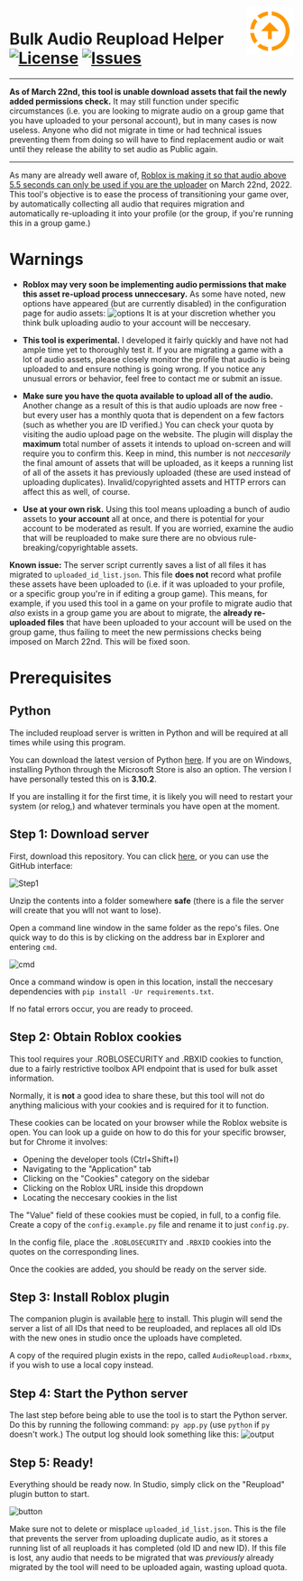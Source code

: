 <img src="resources/icon.png" align="right" height="84" />

# Bulk Audio Reupload Helper [![License](https://img.shields.io/github/license/the-sink/roblox-reuploader)](https://github.com/the-sink/roblox-reuploader/blob/main/LICENSE) [![Issues](https://img.shields.io/github/issues/the-sink/roblox-reuploader)](https://github.com/the-sink/roblox-reuploader/issues)

-----

**As of March 22nd, this tool is unable download assets that fail the newly added permissions check.** It may still function under specific circumstances (i.e. you are looking to migrate audio on a group game that you have uploaded to your personal account), but in many cases is now useless. Anyone who did not migrate in time or had technical issues preventing them from doing so will have to find replacement audio or wait until they release the ability to set audio as Public again.

-----

As many are already well aware of, [Roblox is making it so that audio above 5.5 seconds can only be used if you are the uploader](https://devforum.roblox.com/t/action-needed-upcoming-changes-to-asset-privacy-for-audio/1701697) on March 22nd, 2022. This tool's objective is to ease the process of transitioning your game over, by automatically collecting all audio that requires migration and automatically re-uploading it into your profile (or the group, if you're running this in a group game.)

# Warnings

* **Roblox may very soon be implementing audio permissions that make this asset re-upload process unneccesary.** As some have noted, new options have appeared (but are currently disabled) in the configuration page for audio assets:
![options](https://i.imgur.com/zcCI3gM.png)
It is at your discretion whether you think bulk uploading audio to your account will be neccesary.

* **This tool is experimental.** I developed it fairly quickly and have not had ample time yet to thoroughly test it. If you are migrating a game with a lot of audio assets, please closely monitor the profile that audio is being uploaded to and ensure nothing is going wrong. If you notice any unusual errors or behavior, feel free to contact me or submit an issue.

* **Make sure you have the quota available to upload all of the audio.** Another change as a result of this is that audio uploads are now free - but every user has a monthly quota that is dependent on a few factors (such as whether you are ID verified.) You can check your quota by visiting the audio upload page on the website. The plugin will display the **maximum** total number of assets it intends to upload on-screen and will require you to confirm this. Keep in mind, this number is not *neccesarily* the final amount of assets that will be uploaded, as it keeps a running list of all of the assets it has previously uploaded (these are used instead of uploading duplicates). Invalid/copyrighted assets and HTTP errors can affect this as well, of course.

* **Use at your own risk.** Using this tool means uploading a bunch of audio assets to **your account** all at once, and there is potential for your account to be moderated as result. If you are worried, examine the audio that will be reuploaded to make sure there are no obvious rule-breaking/copyrightable assets.

**Known issue:** The server script currently saves a list of all files it has migrated to `uploaded_id_list.json`. This file **does not** record what profile these assets have been uploaded to (i.e. if it was uploaded to your profile, or a specific group you're in if editing a group game). This means, for example, if you used this tool in a game on your profile to migrate audio that *also* exists in a group game you are about to migrate, the **already re-uploaded files** that have been uploaded to your account will be used on the group game, thus failing to meet the new permissions checks being imposed on March 22nd. This will be fixed soon.
<!-- Perhaps move this issue part somewhere else? Just doesn't feel right to be here... - ATPStorages -->

# Prerequisites
## Python

The included reupload server is written in Python and will be required at all times while using this program.

You can download the latest version of Python [here](**https://www.python.org/**). If you are on Windows, installing Python through the Microsoft Store is also an option.
The version I have personally tested this on is **3.10.2**.

If you are installing it for the first time, it is likely you will need to restart your system (or relog,) and whatever terminals you have open at the moment. 

## Step 1: Download server

First, download this repository. You can click [here](https://github.com/the-sink/roblox-reuploader/archive/refs/heads/main.zip), or you can use the GitHub interface:

![Step1](https://i.imgur.com/OW7CcFW.png)

Unzip the contents into a folder somewhere **safe** (there is a file the server will create that you wlll not want to lose).

Open a command line window in the same folder as the repo's files. One quick way to do this is by clicking on the address bar in Explorer and entering `cmd`.

![cmd](https://i.imgur.com/6kH0XII.png)

Once a command window is open in this location, install the neccesary dependencies with `pip install -Ur requirements.txt`.

If no fatal errors occur, you are ready to proceed.

## Step 2: Obtain Roblox cookies

This tool requires your .ROBLOSECURITY and .RBXID cookies to function, due to a fairly restrictive toolbox API endpoint that is used for bulk asset information.

Normally, it is **not** a good idea to share these, but this tool will not do anything malicious with your cookies and is required for it to function.

These cookies can be located on your browser while the Roblox website is open. You can look up a guide on how to do this for your specific browser, but for Chrome it involves:

* Opening the developer tools (Ctrl+Shift+I)
* Navigating to the "Application" tab
* Clicking on the "Cookies" category on the sidebar
* Clicking on the Roblox URL inside this dropdown
* Locating the neccesary cookies in the list

The "Value" field of these cookies must be copied, in full, to a config file. Create a copy of the `config.example.py` file and rename it to just `config.py`.

In the config file, place the `.ROBLOSECURITY` and `.RBXID` cookies into the quotes on the corresponding lines.

Once the cookies are added, you should be ready on the server side.

## Step 3: Install Roblox plugin

The companion plugin is available [here](https://www.roblox.com/library/9106046275/Bulk-Audio-Reupload-Helper) to install. This plugin will send the server a list of all IDs that need to be reuploaded, and replaces all old IDs with the new ones in studio once the uploads have completed.

A copy of the required plugin exists in the repo, called `AudioReupload.rbxmx`, if you wish to use a local copy instead.

## Step 4: Start the Python server

The last step before being able to use the tool is to start the Python server. Do this by running the following command: `py app.py` (use `python` if `py` doesn't work.) The output log should look something like this:
![output](https://i.imgur.com/woJI7Oq.png)

## Step 5: Ready!

Everything should be ready now. In Studio, simply click on the "Reupload" plugin button to start.

![button](https://i.imgur.com/vLzoVPt.png)

Make sure not to delete or misplace `uploaded_id_list.json`. This is the file that prevents the server from uploading duplicate audio, as it stores a running list of all reuploads it has completed (old ID and new ID). If this file is lost, any audio that needs to be migrated that was *previously* already migrated by the tool will need to be uploaded again, wasting upload quota.
